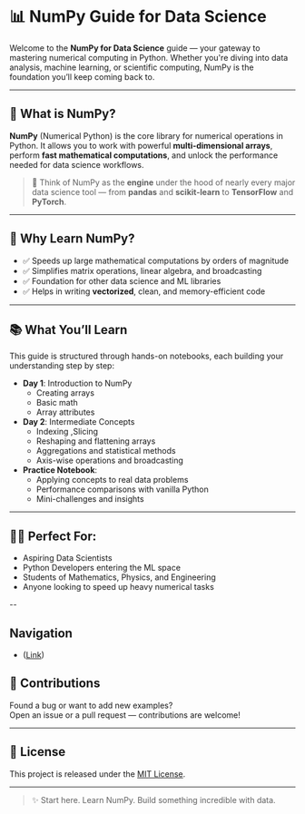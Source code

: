 # 📊 NumPy Guide for Data Science

Welcome to the **NumPy for Data Science** guide — your gateway to mastering numerical computing in Python. Whether you're diving into data analysis, machine learning, or scientific computing, NumPy is the foundation you’ll keep coming back to.

---

## 🚀 What is NumPy?

**NumPy** (Numerical Python) is the core library for numerical operations in Python. It allows you to work with powerful **multi-dimensional arrays**, perform **fast mathematical computations**, and unlock the performance needed for data science workflows.

> 🧠 Think of NumPy as the **engine** under the hood of nearly every major data science tool — from **pandas** and **scikit-learn** to **TensorFlow** and **PyTorch**.

---

## 🎯 Why Learn NumPy?

- ✅ Speeds up large mathematical computations by orders of magnitude
- ✅ Simplifies matrix operations, linear algebra, and broadcasting
- ✅ Foundation for other data science and ML libraries
- ✅ Helps in writing **vectorized**, clean, and memory-efficient code

---

## 📚 What You’ll Learn

This guide is structured through hands-on notebooks, each building your understanding step by step:

- **Day 1**: Introduction to NumPy
  - Creating arrays
  - Basic math
  - Array attributes
- **Day 2**: Intermediate Concepts
  - Indexing ,Slicing
  - Reshaping and flattening arrays
  - Aggregations and statistical methods
  - Axis-wise operations and broadcasting
- **Practice Notebook**:
  - Applying concepts to real data problems
  - Performance comparisons with vanilla Python
  - Mini-challenges and insights

---

## 🧑‍💻 Perfect For:
- Aspiring Data Scientists
- Python Developers entering the ML space
- Students of Mathematics, Physics, and Engineering
- Anyone looking to speed up heavy numerical tasks

--


##  Navigation
- ([Link](https://github.com/Varunkumar2516/PYTHON.git))


## 🤝 Contributions

Found a bug or want to add new examples?  
Open an issue or a pull request — contributions are welcome!

---

## 📄 License

This project is released under the [MIT License](LICENSE).

---

> ✨ Start here. Learn NumPy. Build something incredible with data.


